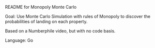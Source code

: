 README for Monopoly Monte Carlo

Goal: Use Monte Carlo Simulation with rules of Monopoly
to discover the probabilities of landing on each property.

Based on a Numberphile video, but with no code basis.

Language: Go


